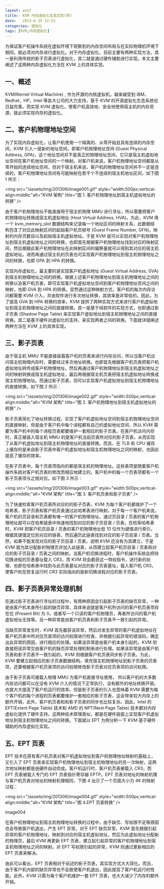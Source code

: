 ```yaml
---
layout: post
title:  KVM 内存虚拟化及其实现(转)
date:   2013-6-25 12:53
categories: 虚拟化
tags: [KVM,内存虚拟化]
---
```



为保证客户机操作系统在虚拟环境下观察到的内存空间布局与在实际物理机环境下相同，就必须对内存进行虚拟化。对于内存虚拟化，目前主要有两种实现方法，其一是利用传统的影子页表进行虚拟化，其二就是通过硬件辅助进行实现。本文主要阐述了这两种内存虚拟化方法在 KVM 上的具体实现。

## 一、概述 ##

KVM(Kernel Virtual Machine) , 作为开源的内核虚拟机，越来越受到 IBM，Redhat，HP，Intel 等各大公司的大力支持，基于 KVM 的开源虚拟化生态系统也日益完善。而实现 KVM 虚拟化，使客户机高效地、安全地使用宿主机的内存资源，就必须实现内存的虚拟化。


 

## 二、客户机物理地址空间 ##

为了实现内存虚拟化，让客户机使用一个隔离的、从零开始且具有连续的内存空间，KVM 引入一层新的地址空间，即客户机物理地址空间 (Guest Physical Address, GPA)，这个地址空间并不是真正的物理地址空间，它只是宿主机虚拟地址空间在客户机地址空间的一个映射。对客户机来说，客户机物理地址空间都是从零开始的连续地址空间，但对于宿主机来说，客户机的物理地址空间并不一定是连续的，客户机物理地址空间有可能映射在若干个不连续的宿主机地址区间，如下图 1 所示：


<img src="/assets/img/201306/image001.gif" style="width:500px;vertical-align:middle;"alt="KVM 架构" title="图 1. 客户机物理地址到宿主机虚拟地址的转换" />




由于客户机物理地址不能直接用于宿主机物理 MMU 进行寻址，所以需要把客户机物理地址转换成宿主机虚拟地址 (Host Virtual Address, HVA)，为此，KVM 用一个 kvm_memory_slot 数据结构来记录每一个地址区间的映射关系，此数据结构包含了对应此映射区间的起始客户机页帧号 (Guest Frame Number, GFN)，映射的内存页数目以及起始宿主机虚拟地址。于是 KVM 就可以实现对客户机物理地址到宿主机虚拟地址之间的转换，也即首先根据客户机物理地址找到对应的映射区间，然后根据此客户机物理地址在此映射区间的偏移量就可以得到其对应的宿主机虚拟地址。进而再通过宿主机的页表也可实现客户机物理地址到宿主机物理地址之间的转换，也即 GPA 到 HPA 的转换。

实现内存虚拟化，最主要的是实现客户机虚拟地址 (Guest Virtual Address, GVA) 到宿主机物理地址之间的转换。根据上述客户机物理地址到宿主机物理地址之间的转换以及客户机页表，即可实现客户机虚拟地址空间到客户机物理地址空间之间的映射，也即 GVA 到 HPA 的转换。显然通过这种映射方式，客户机的每次内存访问都需要 KVM 介入，并由软件进行多次地址转换，其效率是非常低的。因此，为了提高 GVA 到 HPA 转换的效率，KVM 提供了两种实现方式来进行客户机虚拟地址到宿主机物理地址之间的直接转换。其一是基于纯软件的实现方式，也即通过影子页表 (Shadow Page Table) 来实现客户虚拟地址到宿主机物理地址之间的直接转换。其二是基于硬件对虚拟化的支持，来实现两者之间的转换。下面就详细阐述两种方法在 KVM 上的具体实现。


## 三、影子页表 ##


由于宿主机 MMU 不能直接装载客户机的页表来进行内存访问，所以当客户机访问宿主机物理内存时，需要经过多次地址转换。也即首先根据客户机页表把客户机虚拟地址转传成客户机物理地址，然后再通过客户机物理地址到宿主机虚拟地址之间的映射转换成宿主机虚拟地址，最后再根据宿主机页表把宿主机虚拟地址转换成宿主机物理地址。而通过影子页表，则可以实现客户机虚拟地址到宿主机物理地址的直接转换。如下图 2 所示：

<img src="/assets/img/201306/image002.gif" style="width:500px;vertical-align:middle;"alt="KVM 架构" title="图 2. 客户机物理地址到宿主机虚拟地址的转换" />


影子页表简化了地址转换过程，实现了客户机虚拟地址空间到宿主机物理地址空间的直接映射。但是由于客户机中每个进程都有自己的虚拟地址空间，所以 KVM 需要为客户机中的每个进程页表都要维护一套相应的影子页表。在客户机访问内存时，真正被装入宿主机 MMU 的是客户机当前页表所对应的影子页表，从而实现了从客户机虚拟地址到宿主机物理地址的直接转换。而且，在 TLB 和 CPU 缓存上缓存的是来自影子页表中客户机虚拟地址和宿主机物理地址之间的映射，也因此提高了缓存的效率。

在影子页表中，每个页表项指向的都是宿主机的物理地址。这些表项是随着客户机操作系统对客户机页表的修改而相应地建立的。客户机中的每一个页表项都有一个影子页表项与之相对应。如下图 3 所示：

<img src="/assets/img/201306/image003.gif" style="width:500px;vertical-align:middle;"alt="KVM 架构" title="图 3. 客户机页表和影子页表" />




为了快速检索客户机页表所对应的的影子页表，KVM 为每个客户机都维护了一个哈希表，影子页表和客户机页表通过此哈希表进行映射。对于每一个客户机来说，客户机的页目录和页表都有唯一的客户机物理地址，通过页目录 / 页表的客户机物理地址就可以在哈希链表中快速地找到对应的影子页目录 / 页表。在检索哈希表时，KVM 把客户机页目录 / 页表的客户机物理地址低 10 位作为键值进行索引，根据其键值定位到对应的链表，然后遍历此链表找到对应的影子页目录 / 页表。当然，如果不能发现对应的影子页目录 / 页表，说明 KVM 还没有为其建立，于是 KVM 就为其分配新的物理页并加入此链表，从而建立起客户机页目录 / 页表和对应的影子页目录 / 页表之间的映射。当客户机切换进程时，客户机操作系统会把待切换进程的页表基址载入 CR3，而 KVM 将会截获这一特权指令，进行新的处理，也即在哈希表中找到与此页表基址对应的影子页表基址，载入客户机 CR3，使客户机在恢复运行时 CR3 实际指向的是新切换进程对应的影子页表。

## 四、影子页表异常处理机制 ##

在通过影子页表进行寻址的过程中，有两种原因会引起影子页表的缺页异常，一种是由客户机本身所引起的缺页异常，具体来说就是客户机所访问的客户机页表项存在位 (Present Bit) 为 0，或者写一个只读的客户机物理页，再者所访问的客户机虚拟地址无效等。另一种异常是由客户机页表和影子页表不一致引起的异常。

当缺页异常发生时，KVM 首先截获该异常，然后对发生异常的客户机虚拟地址在客户机页表中所对应页表项的访问权限进行检查，并根据引起异常的错误码，确定出此异常的原因，进行相应的处理。如果该异常是由客户机本身引起的，KVM 则直接把该异常交由客户机的缺页异常处理机制来进行处理。如果该异常是由客户机页表和影子页表不一致引起的，KVM 则根据客户机页表同步影子页表。为此，KVM 要建立起相应的影子页表数据结构，填充宿主机物理地址到影子页表的页表项，还要根据客户机页表项的访问权限修改影子页表对应页表项的访问权限。

由于影子页表可被载入物理 MMU 为客户机直接寻址使用， 所以客户机的大多数内存访问都可以在没有 KVM 介入的情况下正常执行，没有额外的地址转换开销，也就大大提高了客户机运行的效率。但是影子页表的引入也意味着 KVM 需要为每个客户机的每个进程的页表都要维护一套相应的影子页表，这会带来较大内存上的额外开销，此外，客户机页表和和影子页表的同步也比较复杂。因此，Intel 的 EPT(Extent Page Table) 技术和 AMD 的 NPT(Nest Page Table) 技术都对内存虚拟化提供了硬件支持。这两种技术原理类似，都是在硬件层面上实现客户机虚拟地址到宿主机物理地址之间的转换。下面就以 EPT 为例分析一下 KVM 基于硬件辅助的内存虚拟化实现。


 

## 五、EPT 页表 ##

EPT 技术在原有客户机页表对客户机虚拟地址到客户机物理地址映射的基础上，又引入了 EPT 页表来实现客户机物理地址到宿主机物理地址的另一次映射，这两次地址映射都是由硬件自动完成。客户机运行时，客户机页表被载入 CR3，而 EPT 页表被载入专门的 EPT 页表指针寄存器 EPTP。EPT 页表对地址的映射机理与客户机页表对地址的映射机理相同，下图 4 出示了一个页面大小为 4K 的映射过程：


<img src="/assets/img/201306/image004.gif" style="width:500px;vertical-align:middle;"alt="KVM 架构" title="图 4.EPT 页表转换" />

image004

在客户机物理地址到宿主机物理地址转换的过程中，由于缺页、写权限不足等原因也会导致客户机退出，产生 EPT 异常。对于 EPT 缺页异常，KVM 首先根据引起异常的客户机物理地址，映射到对应的宿主机虚拟地址，然后为此虚拟地址分配新的物理页，最后 KVM 再更新 EPT 页表，建立起引起异常的客户机物理地址到宿主机物理地址之间的映射。对 EPT 写权限引起的异常，KVM 则通过更新相应的 EPT 页表来解决。

由此可以看出，EPT 页表相对于前述的影子页表，其实现方式大大简化。而且，由于客户机内部的缺页异常也不会致使客户机退出，因此提高了客户机运行的性能。此外，KVM 只需为每个客户机维护一套 EPT 页表，也大大减少了内存的额外开销。